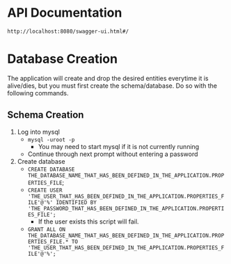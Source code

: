 # API Documentation

`http://localhost:8080/swagger-ui.html#/`

# Database Creation

The application will create and drop the desired entities everytime it is alive/dies, but you must first create the schema/database. Do so with the following commands.

## Schema Creation

1. Log into mysql
	* `mysql -uroot -p`
	    * You may need to start mysql if it is not currently running
	* Continue through next prompt without entering a password
2. Create database
	* `CREATE DATABASE THE_DATABASE_NAME_THAT_HAS_BEEN_DEFINED_IN_THE_APPLICATION.PROPERTIES_FILE`;
	* `CREATE USER 'THE_USER_THAT_HAS_BEEN_DEFINED_IN_THE_APPLICATION.PROPERTIES_FILE'@'%' IDENTIFIED BY 'THE_PASSWORD_THAT_HAS_BEEN_DEFINED_IN_THE_APPLICATION.PROPERTIES_FILE';`
	    * If the user exists this script will fail.
	* `GRANT ALL ON THE_DATABASE_NAME_THAT_HAS_BEEN_DEFINED_IN_THE_APPLICATION.PROPERTIES_FILE.* TO 'THE_USER_THAT_HAS_BEEN_DEFINED_IN_THE_APPLICATION.PROPERTIES_FILE'@'%';`